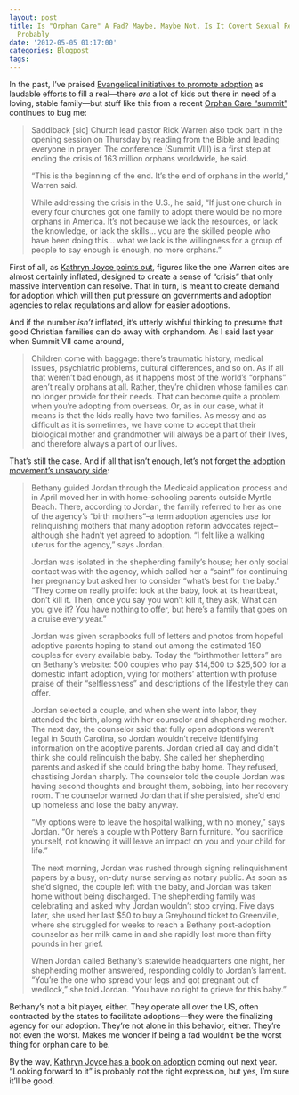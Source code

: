 ```yaml
---
layout: post
title: Is "Orphan Care" A Fad? Maybe, Maybe Not. Is It Covert Sexual Regulation? Yeah,
  Probably
date: '2012-05-05 01:17:00'
categories: Blogpost
tags:
---
```



In the past, I’ve praised [Evangelical initiatives to promote adoption](http://www.religiondispatches.org/dispatches/danielschultz/4239/evangelicals_and_%E2%80%9Corphan_care%E2%80%9D) as laudable efforts to fill a real—there *are* a lot of kids out there in need of a loving, stable family—but stuff like this from a recent [Orphan Care “summit”](http://www.christianpost.com/news/pastor-crawford-loritts-caring-for-orphans-is-heart-of-god-not-a-fad-74346/) continues to bug me:

> Saddlback [sic] Church lead pastor Rick Warren also took part in the opening session on Thursday by reading from the Bible and leading everyone in prayer. The conference (Summit VIII) is a first step at ending the crisis of 163 million orphans worldwide, he said.
> 
> “This is the beginning of the end. It’s the end of orphans in the world,” Warren said.
> 
> While addressing the crisis in the U.S., he said, “If just one church in every four churches got one family to adopt there would be no more orphans in America. It’s not because we lack the resources, or lack the knowledge, or lack the skills… you are the skilled people who have been doing this… what we lack is the willingness for a group of people to say enough is enough, no more orphans.”

[]()

First of all, as [Kathryn Joyce points out](http://www.theinvestigativefund.org/investigations/gender/1488/the_evangelical_adoption_crusade/?page=entire), figures like the one Warren cites are almost certainly inflated, designed to create a sense of “crisis” that only massive intervention can resolve. That in turn, is meant to create demand for adoption which will then put pressure on governments and adoption agencies to relax regulations and allow for easier adoptions.

And if the number *isn’t* inflated, it’s utterly wishful thinking to presume that good Christian families can do away with orphandom. As I said last year when Summit VII came around,

> Children come with baggage: there’s traumatic history, medical issues, psychiatric problems, cultural differences, and so on. As if all that weren’t bad enough, as it happens most of the world’s “orphans” aren’t really orphans at all. Rather, they’re children whose families can no longer provide for their needs. That can become quite a problem when you’re adopting from overseas. Or, as in our case, what it means is that the kids really have two families. As messy and as difficult as it is sometimes, we have come to accept that their biological mother and grandmother will always be a part of their lives, and therefore always a part of our lives.

That’s still the case. And if all that isn’t enough, let’s not forget [the adoption movement’s unsavory side](http://www.theinvestigativefund.org/investigations/gender/1037/shotgun_adoption/?page=entire):

> Bethany guided Jordan through the Medicaid application process and in April moved her in with home-schooling parents outside Myrtle Beach. There, according to Jordan, the family referred to her as one of the agency’s “birth mothers”–a term adoption agencies use for relinquishing mothers that many adoption reform advocates reject–although she hadn’t yet agreed to adoption. “I felt like a walking uterus for the agency,” says Jordan.
> 
> Jordan was isolated in the shepherding family’s house; her only social contact was with the agency, which called her a “saint” for continuing her pregnancy but asked her to consider “what’s best for the baby.” “They come on really prolife: look at the baby, look at its heartbeat, don’t kill it. Then, once you say you won’t kill it, they ask, What can you give it? You have nothing to offer, but here’s a family that goes on a cruise every year.”
> 
> Jordan was given scrapbooks full of letters and photos from hopeful adoptive parents hoping to stand out among the estimated 150 couples for every available baby. Today the “birthmother letters” are on Bethany’s website: 500 couples who pay $14,500 to $25,500 for a domestic infant adoption, vying for mothers’ attention with profuse praise of their “selflessness” and descriptions of the lifestyle they can offer.
> 
> Jordan selected a couple, and when she went into labor, they attended the birth, along with her counselor and shepherding mother. The next day, the counselor said that fully open adoptions weren’t legal in South Carolina, so Jordan wouldn’t receive identifying information on the adoptive parents. Jordan cried all day and didn’t think she could relinquish the baby. She called her shepherding parents and asked if she could bring the baby home. They refused, chastising Jordan sharply. The counselor told the couple Jordan was having second thoughts and brought them, sobbing, into her recovery room. The counselor warned Jordan that if she persisted, she’d end up homeless and lose the baby anyway.
> 
> “My options were to leave the hospital walking, with no money,” says Jordan. “Or here’s a couple with Pottery Barn furniture. You sacrifice yourself, not knowing it will leave an impact on you and your child for life.”
> 
> The next morning, Jordan was rushed through signing relinquishment papers by a busy, on-duty nurse serving as notary public. As soon as she’d signed, the couple left with the baby, and Jordan was taken home without being discharged. The shepherding family was celebrating and asked why Jordan wouldn’t stop crying. Five days later, she used her last $50 to buy a Greyhound ticket to Greenville, where she struggled for weeks to reach a Bethany post-adoption counselor as her milk came in and she rapidly lost more than fifty pounds in her grief.
> 
> When Jordan called Bethany’s statewide headquarters one night, her shepherding mother answered, responding coldly to Jordan’s lament. “You’re the one who spread your legs and got pregnant out of wedlock,” she told Jordan. “You have no right to grieve for this baby.”

Bethany’s not a bit player, either. They operate all over the US, often contracted by the states to facilitate adoptions—they were the finalizing agency for our adoption. They’re not alone in this behavior, either. They’re not even the worst. Makes me wonder if being a fad wouldn’t be the worst thing for orphan care to be.

By the way, [Kathryn Joyce has a book on adoption](http://www.barnesandnoble.com/w/the-child-catchers-kathryn-joyce/1108942775) coming out next year. “Looking forward to it” is probably not the right expression, but yes, I’m sure it’ll be good.


